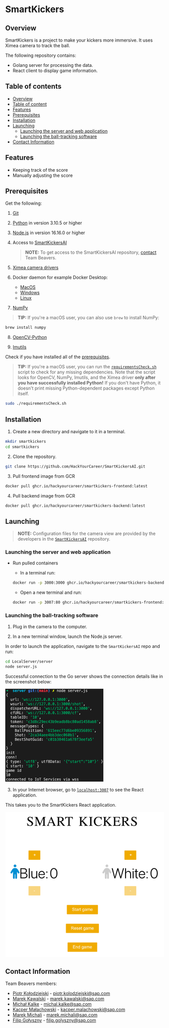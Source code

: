 # SmartKickers

## Overview

SmartKickers is a project to make your kickers more immersive. It uses Ximea camera to track the ball.

The following repository contains:

- Golang server for processing the data.
- React client to display game information.

## Table of contents

- [Overview](#overview)
- [Table of content](#table-of-content)
- [Features](#features)
- [Prerequisites](#prerequisites)
- [Installation](#installation)
- [Launching](#launching)
  - [Launching the server and web application](#launching-the-server-and-web-application)
  - [Launching the ball-tracking software](#launching-the-ball-tracking-software)
- [Contact Information](#contact-information)

## Features

- Keeping track of the score
- Manually adjusting the score

## Prerequisites

Get the following:

1. [Git](https://git-scm.com/downloads)
2. [Python](https://www.python.org/downloads/) in version 3.10.5 or higher
3. [Node.js](https://nodejs.org/en/download/) in version 16.16.0 or higher
4. Access to [SmartKickersAI](https://github.com/HackYourCareer/SmartKickersAI)

   > **NOTE:** To get access to the SmartKickersAI repository, [contact](#contact-information) Team Beavers.

5. [Ximea camera drivers](https://www.ximea.com/support/wiki/apis/)
6. Docker daemon for example Docker Desktop:
   - [MacOS](https://docs.docker.com/desktop/install/mac-install/)
   - [Windows](https://docs.docker.com/desktop/install/windows-install/)
   - [Linux](https://docs.docker.com/desktop/install/linux-install/)
7. [NumPy](https://numpy.org/install/)

> **TIP:** If you're a macOS user, you can also use `brew` to install NumPy:

```bash
brew install numpy
```

8. [OpenCV-Python](https://pypi.org/project/opencv-python/)

9. [Imutils](https://pypi.org/project/imutils/)

Check if you have installed all of the [prerequisites](https://github.com/HackYourCareer/SmartKickers#prerequisites).

> **TIP:** If you're a macOS user, you can run the [`requirementsCheck.sh`](requirementsCheck.sh) script to check for any missing dependencies. Note that the script looks for OpenCV, NumPy, Imutils, and the Ximea driver **only after you have successfully installed Python!** If you don't have Python, it doesn't print missing Python-dependent packages except Python itself.

```bash
sudo ./requirementsCheck.sh
```

## Installation

1. Create a new directory and navigate to it in a terminal.

```bash
mkdir smartkickers
cd smartkickers
```

2. Clone the repository.

```bash
git clone https://github.com/HackYourCareer/SmartKickersAI.git
```

3. Pull frontend image from GCR

```bash
docker pull ghcr.io/hackyourcareer/smartkickers-frontend:latest
```

4. Pull backend image from GCR

```bash
docker pull ghcr.io/hackyourcareer/smartkickers-backend:latest
```

## Launching

> **NOTE:** Configuration files for the camera view are provided by the developers in the [`SmartKickersAI`](https://github.com/HackYourCareer/SmartKickersAI/tree/main/LocalServer) repository.

### Launching the server and web application

- Run pulled containers

  - In a terminal run:

  ```bash
  docker run -p 3000:3000 ghcr.io/hackyourcareer/smartkickers-backend:latest
  ```

  - Open a new terminal and run:

  ```bash
  docker run -p 3007:80 ghcr.io/hackyourcareer/smartkickers-frontend:latest
  ```

### Launching the ball-tracking software

1. Plug in the camera to the computer.

2. In a new terminal window, launch the Node.js server.

In order to launch the application, navigate to the `SmartKickersAI` repo and run:

```bash
cd LocalServer/server
node server.js
```

Successful connection to the Go server shows the connection details like in the screenshot below:

![Node launch image](assets/nodeLaunch.png "Node launch")

3. In your Internet browser, go to [`localhost:3007`](http://localhost:3007/) to see the React application.

This takes you to the SmartKickers React application.

![React application](assets/reactApp.png "React application")

## Contact Information

Team Beavers members:

- [Piotr Kołodziejski](https://github.com/Pichi00) - piotr.kolodziejski@sap.com
- [Marek Kawalski](https://github.com/marekkawalski) - marek.kawalski@sap.com
- [Michał Kalke](https://github.com/MichalKalke) - michal.kalke@sap.com
- [Kacper Małachowski](https://github.com/KacperMalachowski) - kacper.malachowski@sap.com
- [Marek Michali](https://github.com/MarekMichali) - marek.michali@sap.com
- [Filip Gołyszny](https://github.com/Filip22022) - filip.golyszny@sap.com
